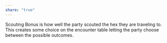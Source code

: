 ```yaml
---
share: "true"
---
```



Scouting Bonus is how well the party scouted the hex they are traveling to. This creates some choice on the encounter table letting the party choose between the possible outcomes.